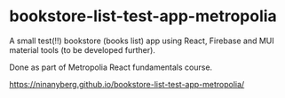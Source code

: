 # bookstore-list-test-app-metropolia

A small test(!!) bookstore (books list) app using React, Firebase and MUI material tools (to be developed further). 

Done as part of Metropolia React fundamentals course.

https://ninanyberg.github.io/bookstore-list-test-app-metropolia/
